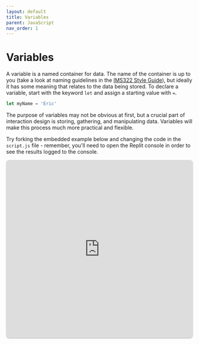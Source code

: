 ```yaml
---
layout: default
title: Variables
parent: JavaScript
nav_order: 1
---
```

# Variables
A variable is a named container for data. The name of the container is up to you (take a look at naming guidelines in the [IMS322 Style Guide](../general/style-guide)), but ideally it has some meaning that relates to the data being stored. To declare a variable, start with the keyword `let` and assign a starting value with `=`.

```js
let myName = 'Eric'
```

The purpose of variables may not be obvious at first, but a crucial part of interaction design is storing, gathering, and manipulating data. Variables will make this process much more practical and flexible.

Try forking the embedded example below and changing the code in the `script.js` file - remember, you'll need to open the Replit console in order to see the results logged to the console.

<iframe src="https://replit.com/@sheffie/IMS322-Variables?embed=true" width="100%" height="480" style="border: none; border-radius: 8px; box-shadow: 0 1px 3px rgba(0,0,0,0.12), 0 1px 2px rgba(0,0,0,0.24);"></iframe>